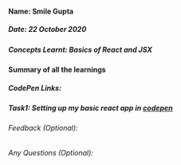 #### Name: Smile Gupta
##### Date: 22 October 2020
##### Concepts Learnt: Basics of React and JSX

#### Summary of all the learnings
##### CodePen Links:
##### Task1: Setting up my basic react app in [codepen](https://codepen.io/smilegupta/pen/WNxGQdx)


###### Feedback (Optional):


###### Any Questions (Optional): 
